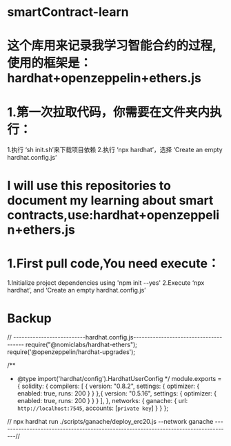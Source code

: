 # smartContract-learn
# 这个库用来记录我学习智能合约的过程,使用的框架是：hardhat+openzeppelin+ethers.js
# 1.第一次拉取代码，你需要在文件夹内执行：
  1.执行 ‘sh init.sh’来下载项目依赖
  2.执行 ‘npx hardhat’，选择 ‘Create an empty hardhat.config.js’
# I will use this repositories to document my learning about smart contracts,use:hardhat+openzeppelin+ethers.js
# 1.First pull code,You need execute：
  1.Initialize project dependencies using 'npm init --yes'
  2.Execute ‘npx hardhat’, and ‘Create an empty hardhat.config.js’

# Backup
  // --------------------------hardhat.config.js--------------------------------------
  require("@nomiclabs/hardhat-ethers");
require('@openzeppelin/hardhat-upgrades');

/**
 * @type import('hardhat/config').HardhatUserConfig
 */
 module.exports = {
  solidity: {
    compilers: [
      { version: "0.8.2", settings: {
          optimizer: {
            enabled: true,
            runs: 200
          }
        } 
      },{ version: "0.5.16", settings: {
          optimizer: {
            enabled: true,
            runs: 200
          }
        }
      }
    ],
  },
  networks: {
    ganache: {
      url: `http://localhost:7545`,
      accounts: [`private key`]
    }
  }
};

// npx hardhat run ./scripts/ganache/deploy_erc20.js --network ganache
------------------------------------------------------------------------------------//